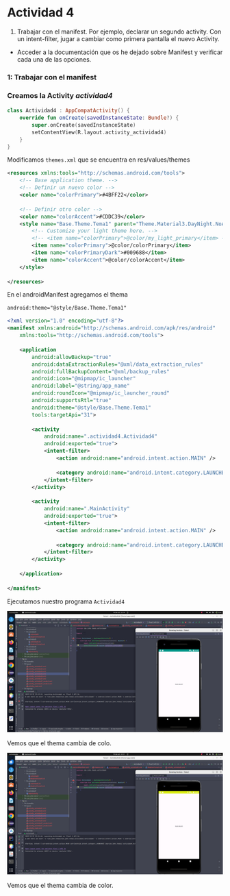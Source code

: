 
# Actividad 4



1. Trabajar con el manifest. Por ejemplo, declarar un segundo activity. Con un intent-filter,
   jugar a cambiar como primera pantalla el nuevo Activity.

* Acceder a la documentación que os he dejado sobre Manifest y verificar cada una de las opciones.




### 1: Trabajar con el manifest



### Creamos la Activity *actividad4*
```kotlin
class Actividad4 : AppCompatActivity() {
    override fun onCreate(savedInstanceState: Bundle?) {
        super.onCreate(savedInstanceState)
        setContentView(R.layout.activity_actividad4)
    }
}
```

Modificamos `themes.xml` que se encuentra en res/values/themes


```xml
<resources xmlns:tools="http://schemas.android.com/tools">
    <!-- Base application theme. -->
    <!-- Definir un nuevo color -->
    <color name="colorPrimary">#4BFF22</color>

    <!-- Definir otro color -->
    <color name="colorAccent">#CDDC39</color>
    <style name="Base.Theme.Tema1" parent="Theme.Material3.DayNight.NoActionBar">
        <!-- Customize your light theme here. -->
        <!-- <item name="colorPrimary">@color/my_light_primary</item> -->
        <item name="colorPrimary">@color/colorPrimary</item>
        <item name="colorPrimaryDark">#009688</item>
        <item name="colorAccent">@color/colorAccent</item>
    </style>

</resources>
```

En el androidManifest agregamos el thema
```codigo
android:theme="@style/Base.Theme.Tema1"
```

```xml
<?xml version="1.0" encoding="utf-8"?>
<manifest xmlns:android="http://schemas.android.com/apk/res/android"
    xmlns:tools="http://schemas.android.com/tools">

    <application
        android:allowBackup="true"
        android:dataExtractionRules="@xml/data_extraction_rules"
        android:fullBackupContent="@xml/backup_rules"
        android:icon="@mipmap/ic_launcher"
        android:label="@string/app_name"
        android:roundIcon="@mipmap/ic_launcher_round"
        android:supportsRtl="true"
        android:theme="@style/Base.Theme.Tema1"
        tools:targetApi="31">
        
        <activity
            android:name=".actividad4.Actividad4"
            android:exported="true">
            <intent-filter>
                <action android:name="android.intent.action.MAIN" />

                <category android:name="android.intent.category.LAUNCHER" />
            </intent-filter>
        </activity>
      
        <activity
            android:name=".MainActivity"
            android:exported="true">
            <intent-filter>
                <action android:name="android.intent.action.MAIN" />

                <category android:name="android.intent.category.LAUNCHER" />
            </intent-filter>
        </activity>
      
    </application>

</manifest>
```

Ejecutamos nuestro programa `Actividad4`


![imgAct4-1](../../../../../../../recursos/imgAct4-1.png)

Vemos  que el thema cambia de colo.

![imgAct4-2](../../../../../../../recursos/imgAct4-2.png)

Vemos que el thema cambia de color.